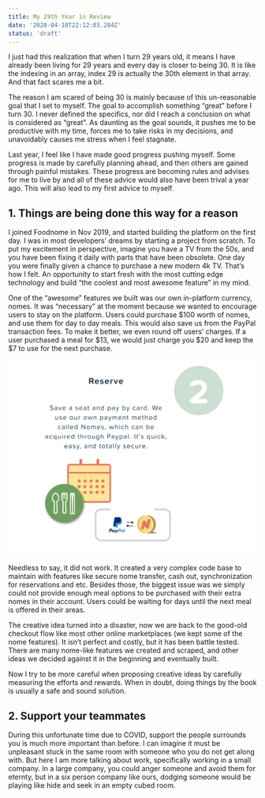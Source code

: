 ```yaml
---
title: My 29th Year in Review
date: '2020-04-10T22:12:03.284Z'
status: 'draft'
---
```


I just had this realization that when I turn 29 years old, it means I have already been living for 29 years and every day is closer to being 30. It is like the indexing in an array, index 29 is actually the 30th element in that array. And that fact scares me a bit.

The reason I am scared of being 30 is mainly because of this un-reasonable goal that I set to myself. The goal to accomplish something “great” before I turn 30. I never defined the specifics, nor did I reach a conclusion on what is considered as “great”. As daunting as the goal sounds, it pushes me to be productive with my time, forces me to take risks in my decisions, and unavoidably causes me stress when I feel stagnate.

Last year, I feel like I have made good progress pushing myself. Some progress is made by carefully planning ahead, and then others are gained through painful mistakes. These progress are becoming rules and advises for me to live by and all of these advice would also have been trival a year ago. This will also lead to my first advice to myself.

## 1. Things are being done this way for a reason

I joined Foodnome in Nov 2019, and started building the platform on the first day. I was in most developers’ dreams by starting a project from scratch. To put my excitement in perspective, imagine you have a TV from the 50s, and you have been fixing it daily with parts that have been obsolete. One day you were finally given a chance to purchase a new modern 4k TV. That’s how I felt. An opportunity to start fresh with the most cutting edge technology and build “the coolest and most awesome feature” in my mind.

One of the “awesome” features we built was our own in-platform currency, nomes. It was “necessary” at the moment because we wanted to encourage users to stay on the platform. Users could purchase $100 worth of nomes, and use them for day to day meals. This would also save us from the PayPal transaction fees. To make it better, we even round off users’ charges. If a user purchased a meal for $13, we would just charge you $20 and keep the $7 to use for the next purchase.

![Nomes](./nomes.png)

Needless to say, it did not work. It created a very complex code base to maintain with features like secure nome transfer, cash out, synchronization for reservations and etc. Besides those, the biggest issue was we simply could not provide enough meal options to be purchased with their extra nomes in their account. Users could be waiting for days until the next meal is offered in their areas.

The creative idea turned into a disaster, now we are back to the good-old checkout flow like most other online marketplaces (we kept some of the nome features). It isn’t perfect and costly, but it has been battle tested. There are many nome-like features we created and scraped, and other ideas we decided against it in the beginning and eventually built.

Now I try to be more careful when proposing creative ideas by carefully measuring the efforts and rewards. When in doubt, doing things by the book is usually a safe and sound solution.

## 2. Support your teammates

During this unfortunate time due to COVID, support the people surrounds you is much more important than before. I can imagine it must be unpleasant stuck in the same room with someone who you do not get along with. But here I am more talking about work, specifically working in a small company. In a large company, you could anger someone and avoid them for eternty, but in a six person company like ours, dodging someone would be playing like hide and seek in an empty cubed room.
